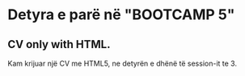 # Detyra e parë në "BOOTCAMP 5"
##  CV only with HTML.
Kam krijuar një CV me HTML5, ne detyrën e dhënë të session-it te 3.